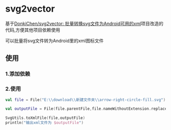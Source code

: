 # svg2vector

基于[DonkiChen/svg2vector: 批量转换svg文件为Android可用的xml](https://github.com/DonkiChen/svg2vector)项目改造的代码,方便其他项目依赖使用

可以批量将svg文件转为Android里的xml图标文件

## 使用

### 1.添加依赖
### 2.使用

```kotlin
val file = File("E:\\download\\新建文件夹\\arrow-right-circle-fill.svg")

val outputFile = File(file.parentFile,file.nameWithoutExtension.replace("-","_")+".xml")

SvgUtils.toXmlFile(file,outputFile)
println("输出xml文件为 $outputFile")
```